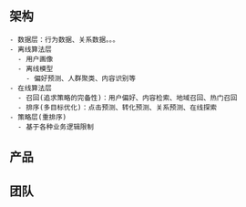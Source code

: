 ## 架构
    - 数据层：行为数据、关系数据。。。
    - 离线算法层
      - 用户画像
      - 离线模型
        - 偏好预测、人群聚类、内容识别等
    - 在线算法层
      - 召回(追求策略的完备性)：用户偏好、内容检索、地域召回、热门召回
      - 排序(多目标优化)：点击预测、转化预测、关系预测、在线探索
    - 策略层(重排序)
      - 基于各种业务逻辑限制

## 产品


## 团队